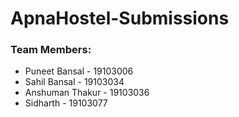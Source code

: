 # ApnaHostel-Submissions

### Team Members:

- Puneet Bansal - 19103006
- Sahil Bansal - 19103034
- Anshuman Thakur - 19103036
- Sidharth - 19103077
